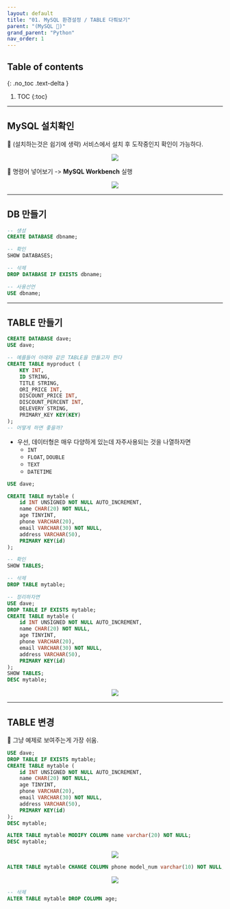 ```yaml
---
layout: default
title: "01. MySQL 환경설정 / TABLE 다뤄보기"
parent: "(MySQL 💾)"
grand_parent: "Python"
nav_order: 1
---
```


## Table of contents
{: .no_toc .text-delta }

1. TOC
{:toc}

---

## MySQL 설치확인

🍁 (설치하는것은 쉽기에 생략) 서비스에서 설치 후 도작중인지 확인이 가능하다.

<p align="center">
  <img src="https://taehyungs-programming-blog.github.io/blog/assets/images/python/mysql/mysql-1-1.png"/>
</p>

🍁 명령어 넣어보기 -> **MySQL Workbench** 실행

<p align="center">
  <img src="https://taehyungs-programming-blog.github.io/blog/assets/images/python/mysql/mysql-1-2.png"/>
</p>

---

## DB 만들기

```sql
-- 생성
CREATE DATABASE dbname;

-- 확인
SHOW DATABASES;

-- 삭제
DROP DATABASE IF EXISTS dbname;

-- 사용선언
USE dbname;
```

---

## TABLE 만들기

```sql
CREATE DATABASE dave;
USE dave;

-- 예를들어 아래와 같은 TABLE을 만들고자 한다
CREATE TABLE myproduct (
    KEY INT,
    ID STRING,
    TITLE STRING,
    ORI_PRICE INT,
    DISCOUNT_PRICE INT,
    DISCOUNT_PERCENT INT,
    DELEVERY STRING,
    PRIMARY_KEY KEY(KEY)
);
-- 어떻게 하면 좋을까?
```

* 우선, 데이터형은 매우 다양하게 있는데 자주사용되는 것을 나열하자면
    * `INT`
    * `FLOAT`, `DOUBLE`
    * `TEXT`
    * `DATETIME`

```sql
USE dave;

CREATE TABLE mytable (
    id INT UNSIGNED NOT NULL AUTO_INCREMENT,
    name CHAR(20) NOT NULL,
    age TINYINT,
    phone VARCHAR(20),
    email VARCHAR(30) NOT NULL,
    address VARCHAR(50),
    PRIMARY KEY(id)
);

-- 확인
SHOW TABLES;

-- 삭제
DROP TABLE mytable;
```

```sql
-- 정리하자면
USE dave;
DROP TABLE IF EXISTS mytable;
CREATE TABLE mytable (
    id INT UNSIGNED NOT NULL AUTO_INCREMENT,
    name CHAR(20) NOT NULL,
    age TINYINT,
    phone VARCHAR(20),
    email VARCHAR(30) NOT NULL,
    address VARCHAR(50),
    PRIMARY KEY(id)
);
SHOW TABLES;
DESC mytable;
```

<p align="center">
  <img src="https://taehyungs-programming-blog.github.io/blog/assets/images/python/mysql/mysql-1-3.png"/>
</p>


---

## TABLE 변경

🍁 그냥 예제로 보여주는게 가장 쉬움.

```sql
USE dave;
DROP TABLE IF EXISTS mytable;
CREATE TABLE mytable (
    id INT UNSIGNED NOT NULL AUTO_INCREMENT,
    name CHAR(20) NOT NULL,
    age TINYINT,
    phone VARCHAR(20),
    email VARCHAR(30) NOT NULL,
    address VARCHAR(50),
    PRIMARY KEY(id)
);
DESC mytable;

ALTER TABLE mytable MODIFY COLUMN name varchar(20) NOT NULL;
DESC mytable;
```

<p align="center">
  <img src="https://taehyungs-programming-blog.github.io/blog/assets/images/python/mysql/mysql-1-4.png"/>
</p>

```sql
ALTER TABLE mytable CHANGE COLUMN phone model_num varchar(10) NOT NULL;
```

<p align="center">
  <img src="https://taehyungs-programming-blog.github.io/blog/assets/images/python/mysql/mysql-1-5.png"/>
</p>

```sql
-- 삭제
ALTER TABLE mytable DROP COLUMN age;
```
